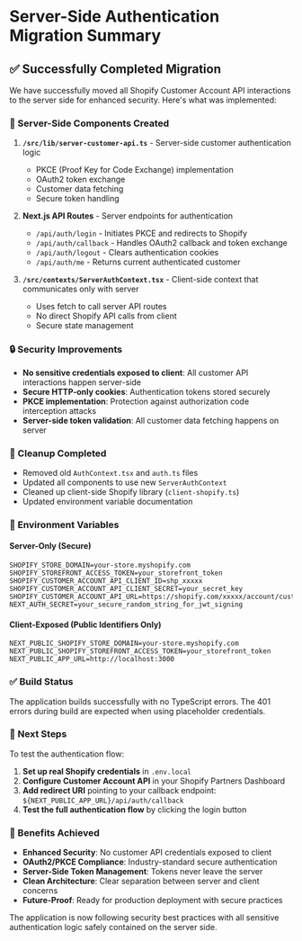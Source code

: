 # Server-Side Authentication Migration Summary

## ✅ Successfully Completed Migration

We have successfully moved all Shopify Customer Account API interactions to the server side for enhanced security. Here's what was implemented:

### 🔧 Server-Side Components Created

1. **`/src/lib/server-customer-api.ts`** - Server-side customer authentication logic

   - PKCE (Proof Key for Code Exchange) implementation
   - OAuth2 token exchange
   - Customer data fetching
   - Secure token handling

2. **Next.js API Routes** - Server endpoints for authentication

   - `/api/auth/login` - Initiates PKCE and redirects to Shopify
   - `/api/auth/callback` - Handles OAuth2 callback and token exchange
   - `/api/auth/logout` - Clears authentication cookies
   - `/api/auth/me` - Returns current authenticated customer

3. **`/src/contexts/ServerAuthContext.tsx`** - Client-side context that communicates only with server
   - Uses fetch to call server API routes
   - No direct Shopify API calls from client
   - Secure state management

### 🔒 Security Improvements

- **No sensitive credentials exposed to client**: All customer API interactions happen server-side
- **Secure HTTP-only cookies**: Authentication tokens stored securely
- **PKCE implementation**: Protection against authorization code interception attacks
- **Server-side token validation**: All customer data fetching happens on server

### 🧹 Cleanup Completed

- Removed old `AuthContext.tsx` and `auth.ts` files
- Updated all components to use new `ServerAuthContext`
- Cleaned up client-side Shopify library (`client-shopify.ts`)
- Updated environment variable documentation

### 📝 Environment Variables

#### Server-Only (Secure)

```env
SHOPIFY_STORE_DOMAIN=your-store.myshopify.com
SHOPIFY_STOREFRONT_ACCESS_TOKEN=your_storefront_token
SHOPIFY_CUSTOMER_ACCOUNT_API_CLIENT_ID=shp_xxxxx
SHOPIFY_CUSTOMER_ACCOUNT_API_CLIENT_SECRET=your_secret_key
SHOPIFY_CUSTOMER_ACCOUNT_API_URL=https://shopify.com/xxxxx/account/customer/api/unstable/graphql
NEXT_AUTH_SECRET=your_secure_random_string_for_jwt_signing
```

#### Client-Exposed (Public Identifiers Only)

```env
NEXT_PUBLIC_SHOPIFY_STORE_DOMAIN=your-store.myshopify.com
NEXT_PUBLIC_SHOPIFY_STOREFRONT_ACCESS_TOKEN=your_storefront_token
NEXT_PUBLIC_APP_URL=http://localhost:3000
```

### ✅ Build Status

The application builds successfully with no TypeScript errors. The 401 errors during build are expected when using placeholder credentials.

### 🚀 Next Steps

To test the authentication flow:

1. **Set up real Shopify credentials** in `.env.local`
2. **Configure Customer Account API** in your Shopify Partners Dashboard
3. **Add redirect URI** pointing to your callback endpoint: `${NEXT_PUBLIC_APP_URL}/api/auth/callback`
4. **Test the full authentication flow** by clicking the login button

### 🎯 Benefits Achieved

- **Enhanced Security**: No customer API credentials exposed to client
- **OAuth2/PKCE Compliance**: Industry-standard secure authentication
- **Server-Side Token Management**: Tokens never leave the server
- **Clean Architecture**: Clear separation between server and client concerns
- **Future-Proof**: Ready for production deployment with secure practices

The application is now following security best practices with all sensitive authentication logic safely contained on the server side.
